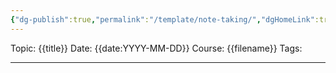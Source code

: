```yaml
---
{"dg-publish":true,"permalink":"/template/note-taking/","dgHomeLink":true,"dgPassFrontmatter":false}
---
```


Topic: {{title}}
Date: {{date:YYYY-MM-DD}}
Course: {{filename}}
Tags: 

---



